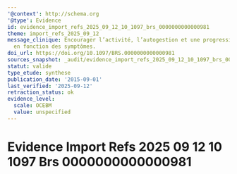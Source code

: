 ```yaml
---
'@context': http://schema.org
'@type': Evidence
id: evidence_import_refs_2025_09_12_10_1097_brs_0000000000000981
theme: import_refs_2025_09_12
message_clinique: Encourager l’activité, l’autogestion et une progression graduée
  en fonction des symptômes.
doi_url: https://doi.org/10.1097/BRS.0000000000000981
sources_snapshot: _audit/evidence_import_refs_2025_09_12_10_1097_brs_0000000000000981.json
statut: valide
type_etude: synthese
publication_date: '2015-09-01'
last_verified: '2025-09-12'
retraction_status: ok
evidence_level:
  scale: OCEBM
  value: unspecified
---
```

# Evidence Import Refs 2025 09 12 10 1097 Brs 0000000000000981

